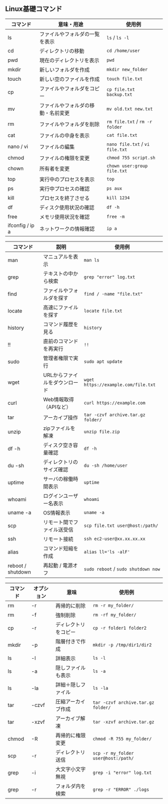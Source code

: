 ## Linux基礎コマンド

| コマンド | 意味・用途 | 使用例 |
|---------|------------|--------|
| ls | ファイルやフォルダの一覧を表示 | `ls` / `ls -l` |
| cd | ディレクトリの移動 | `cd /home/user` |
| pwd | 現在のディレクトリを表示 | `pwd` |
| mkdir | 新しいフォルダを作成 | `mkdir new_folder` |
| touch | 新しい空のファイルを作成 | `touch file.txt` |
| cp | ファイルやフォルダをコピー | `cp file.txt backup.txt` |
| mv | ファイルやフォルダの移動・名前変更 | `mv old.txt new.txt` |
| rm | ファイルやフォルダを削除 | `rm file.txt` / `rm -r folder` |
| cat | ファイルの中身を表示 | `cat file.txt` |
| nano / vi | ファイルの編集 | `nano file.txt` / `vi file.txt` |
| chmod | ファイルの権限を変更 | `chmod 755 script.sh` |
| chown | 所有者を変更 | `chown user:group file.txt` |
| top | 実行中のプロセスを表示 | `top` |
| ps | 実行中プロセスの確認 | `ps aux` |
| kill | プロセスを終了させる | `kill 1234` |
| df | ディスク使用状況の確認 | `df -h` |
| free | メモリ使用状況を確認 | `free -m` |
| ifconfig / ip a | ネットワークの情報確認 | `ip a` |

| コマンド | 説明 | 使用例 |
|---------|------|--------|
| man | マニュアルを表示 | `man ls` |
| grep | テキストの中から検索 | `grep "error" log.txt` |
| find | ファイルやフォルダを探す | `find / -name "file.txt"` |
| locate | 高速にファイルを探す | `locate file.txt` |
| history | コマンド履歴を見る | `history` |
| !! | 直前のコマンドを再実行 | `!!` |
| sudo | 管理者権限で実行 | `sudo apt update` |
| wget | URLからファイルをダウンロード | `wget https://example.com/file.txt` |
| curl | Web情報取得（APIなど） | `curl https://example.com` |
| tar | アーカイブ操作 | `tar -czvf archive.tar.gz folder/` |
| unzip | zipファイルを解凍 | `unzip file.zip` |
| df -h | ディスク空き容量確認 | `df -h` |
| du -sh | ディレクトリのサイズ確認 | `du -sh /home/user` |
| uptime | サーバの稼働時間表示 | `uptime` |
| whoami | ログインユーザー名表示 | `whoami` |
| uname -a | OS情報表示 | `uname -a` |
| scp | リモート間でファイル送受信 | `scp file.txt user@host:/path/` |
| ssh | リモート接続 | `ssh ec2-user@xx.xx.xx.xx` |
| alias | コマンド短縮を作成 | `alias ll='ls -alF'` |
| reboot / shutdown | 再起動 / 電源オフ | `sudo reboot` / `sudo shutdown now` |

| コマンド | オプション | 意味 | 使用例 |
|---------|----------|------|--------|
| rm | -r | 再帰的に削除 | `rm -r my_folder/` |
| rm | -f | 強制削除 | `rm -rf my_folder/` |
| cp | -r | ディレクトリをコピー | `cp -r folder1 folder2` |
| mkdir | -p | 階層付きで作成 | `mkdir -p /tmp/dir1/dir2` |
| ls | -l | 詳細表示 | `ls -l` |
| ls | -a | 隠しファイルも表示 | `ls -a` |
| ls | -la | 詳細＋隠しファイル | `ls -la` |
| tar | -czvf | 圧縮アーカイブ作成 | `tar -czvf archive.tar.gz folder/` |
| tar | -xzvf | アーカイブ解凍 | `tar -xzvf archive.tar.gz` |
| chmod | -R | 再帰的に権限変更 | `chmod -R 755 my_folder/` |
| scp | -r | ディレクトリ送信 | `scp -r my_folder user@host:/path/` |
| grep | -i | 大文字小文字無視 | `grep -i "error" log.txt` |
| grep | -r | フォルダ内を検索 | `grep -r "ERROR" ./logs` |
